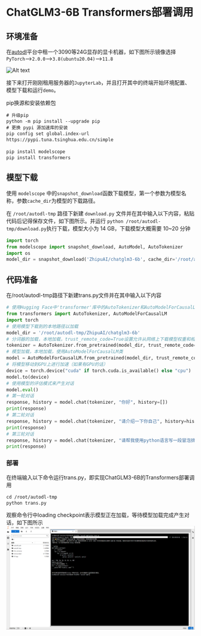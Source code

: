 # ChatGLM3-6B Transformers部署调用

## 环境准备

在[autodl](https://www.autodl.com/)平台中租一个3090等24G显存的显卡机器，如下图所示镜像选择`PyTorch`-->`2.0.0`-->`3.8(ubuntu20.04)`-->`11.8`

![Alt text](images/image-1.png)

接下来打开刚刚租用服务器的`JupyterLab`，并且打开其中的终端开始环境配置、模型下载和运行`demo`。

pip换源和安装依赖包

```shell
# 升级pip
python -m pip install --upgrade pip
# 更换 pypi 源加速库的安装
pip config set global.index-url https://pypi.tuna.tsinghua.edu.cn/simple

pip install modelscope
pip install transformers
```

## 模型下载

使用 `modelscope` 中的`snapshot_download`函数下载模型，第一个参数为模型名称，参数`cache_dir`为模型的下载路径。

在 `/root/autodl-tmp` 路径下新建 `download.py` 文件并在其中输入以下内容，粘贴代码后记得保存文件，如下图所示。并运行 `python /root/autodl-tmp/download.py`执行下载，模型大小为 14 GB，下载模型大概需要 10~20 分钟

```python
import torch
from modelscope import snapshot_download, AutoModel, AutoTokenizer
import os
model_dir = snapshot_download('ZhipuAI/chatglm3-6b', cache_dir='/root/autodl-tmp', revision='master')
```

## 代码准备

在/root/autodl-tmp路径下新建trans.py文件并在其中输入以下内容
```python
# 使用Hugging Face中'transformer'库中的AutoTokenizer和AutoModelForCausalLM以加载分词器和对话模型
from transformers import AutoTokenizer, AutoModelForCausalLM
import torch
# 使用模型下载到的本地路径以加载
model_dir = '/root/autodl-tmp/ZhipuAI/chatglm3-6b'
# 分词器的加载，本地加载，trust_remote_code=True设置允许从网络上下载模型权重和相关的代码
tokenizer = AutoTokenizer.from_pretrained(model_dir, trust_remote_code=True)
# 模型加载，本地加载，使用AutoModelForCausalLM类
model = AutoModelForCausalLM.from_pretrained(model_dir, trust_remote_code=True)
# 将模型移动到GPU上进行加速（如果有GPU的话）
device = torch.device("cuda" if torch.cuda.is_available() else "cpu")
model.to(device)
# 使用模型的评估模式来产生对话
model.eval()
# 第一轮对话
response, history = model.chat(tokenizer, "你好", history=[])
print(response)
# 第二轮对话
response, history = model.chat(tokenizer, "请介绍一下你自己", history=history)
print(response)
# 第三轮对话
response, history = model.chat(tokenizer, "请帮我使用python语言写一段冒泡排序的代码", history=history)
print(response)
```
### 部署

在终端输入以下命令运行trans.py，即实现ChatGLM3-6B的Transformers部署调用

```shell
cd /root/autodl-tmp
python trans.py
```
观察命令行中loading checkpoint表示模型正在加载，等待模型加载完成产生对话，如下图所示
![image](images/image-6.png)
